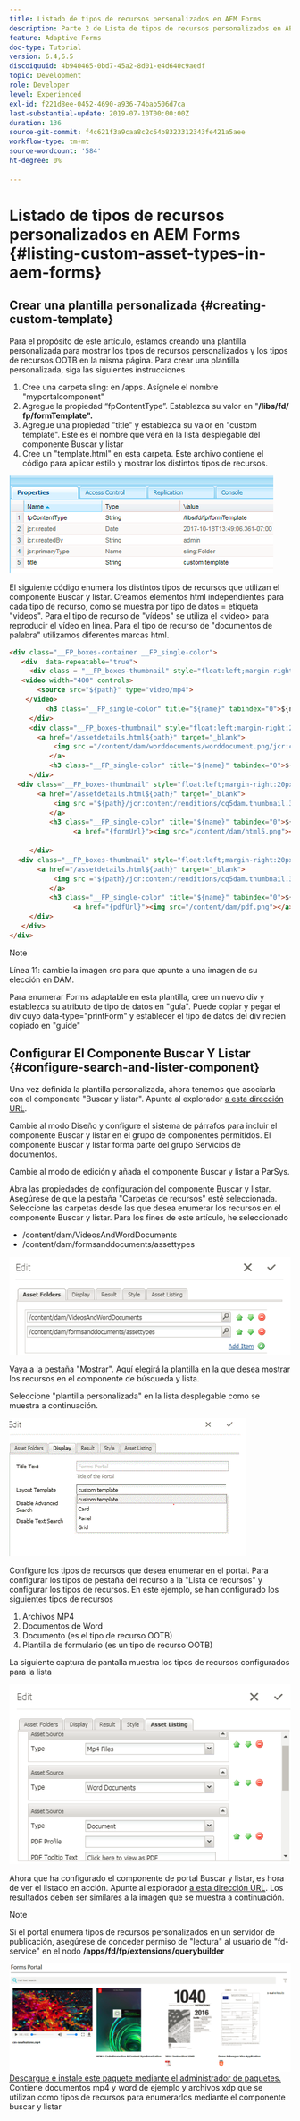 ```yaml
---
title: Listado de tipos de recursos personalizados en AEM Forms
description: Parte 2 de Lista de tipos de recursos personalizados en AEM Forms
feature: Adaptive Forms
doc-type: Tutorial
version: 6.4,6.5
discoiquuid: 4b940465-0bd7-45a2-8d01-e4d640c9aedf
topic: Development
role: Developer
level: Experienced
exl-id: f221d8ee-0452-4690-a936-74bab506d7ca
last-substantial-update: 2019-07-10T00:00:00Z
duration: 136
source-git-commit: f4c621f3a9caa8c2c64b8323312343fe421a5aee
workflow-type: tm+mt
source-wordcount: '584'
ht-degree: 0%

---
```


# Listado de tipos de recursos personalizados en AEM Forms {#listing-custom-asset-types-in-aem-forms}

## Crear una plantilla personalizada {#creating-custom-template}

Para el propósito de este artículo, estamos creando una plantilla personalizada para mostrar los tipos de recursos personalizados y los tipos de recursos OOTB en la misma página. Para crear una plantilla personalizada, siga las siguientes instrucciones

1. Cree una carpeta sling: en /apps. Asígnele el nombre &quot;myportalcomponent&quot;
1. Agregue la propiedad “fpContentType”. Establezca su valor en &quot;**/libs/fd/ fp/formTemplate&quot;.**
1. Agregue una propiedad &quot;title&quot; y establezca su valor en &quot;custom template&quot;. Este es el nombre que verá en la lista desplegable del componente Buscar y listar
1. Cree un &quot;template.html&quot; en esta carpeta. Este archivo contiene el código para aplicar estilo y mostrar los distintos tipos de recursos.

![appsfolder](assets/appsfolder_.png)

El siguiente código enumera los distintos tipos de recursos que utilizan el componente Buscar y listar. Creamos elementos html independientes para cada tipo de recurso, como se muestra por tipo de datos = etiqueta &quot;videos&quot;. Para el tipo de recurso de &quot;vídeos&quot; se utiliza el &lt;video> para reproducir el vídeo en línea. Para el tipo de recurso de &quot;documentos de palabra&quot; utilizamos diferentes marcas html.

```html
<div class="__FP_boxes-container __FP_single-color">
   <div  data-repeatable="true">
     <div class = "__FP_boxes-thumbnail" style="float:left;margin-right:20px;" data-type = "videos">
   <video width="400" controls>
       <source src="${path}" type="video/mp4">
    </video>
         <h3 class="__FP_single-color" title="${name}" tabindex="0">${name}</h3>
     </div>
     <div class="__FP_boxes-thumbnail" style="float:left;margin-right:20px;" data-type = "worddocuments">
       <a href="/assetdetails.html${path}" target="_blank">
           <img src ="/content/dam/worddocuments/worddocument.png/jcr:content/renditions/cq5dam.thumbnail.319.319.png"/>
          </a>
          <h3 class="__FP_single-color" title="${name}" tabindex="0">${name}</h3>
     </div>
  <div class="__FP_boxes-thumbnail" style="float:left;margin-right:20px;" data-type = "xfaForm">
       <a href="/assetdetails.html${path}" target="_blank">
           <img src ="${path}/jcr:content/renditions/cq5dam.thumbnail.319.319.png"/>
          </a>
          <h3 class="__FP_single-color" title="${name}" tabindex="0">${name}</h3>
                <a href="{formUrl}"><img src="/content/dam/html5.png"></a><p>

     </div>
  <div class="__FP_boxes-thumbnail" style="float:left;margin-right:20px;" data-type = "printForm">
       <a href="/assetdetails.html${path}" target="_blank">
           <img src ="${path}/jcr:content/renditions/cq5dam.thumbnail.319.319.png"/>
          </a>
          <h3 class="__FP_single-color" title="${name}" tabindex="0">${name}</h3>
                <a href="{pdfUrl}"><img src="/content/dam/pdf.png"></a><p>
     </div>
   </div>
</div>
```

>[!NOTE]
>
>Línea 11: cambie la imagen src para que apunte a una imagen de su elección en DAM.
>
>Para enumerar Forms adaptable en esta plantilla, cree un nuevo div y establezca su atributo de tipo de datos en &quot;guía&quot;. Puede copiar y pegar el div cuyo data-type=&quot;printForm&quot; y establecer el tipo de datos del div recién copiado en &quot;guide&quot;

## Configurar El Componente Buscar Y Listar {#configure-search-and-lister-component}

Una vez definida la plantilla personalizada, ahora tenemos que asociarla con el componente &quot;Buscar y listar&quot;. Apunte al explorador [a esta dirección URL](http://localhost:4502/editor.html/content/AemForms/CustomPortal.html).

Cambie al modo Diseño y configure el sistema de párrafos para incluir el componente Buscar y listar en el grupo de componentes permitidos. El componente Buscar y listar forma parte del grupo Servicios de documentos.

Cambie al modo de edición y añada el componente Buscar y listar a ParSys.

Abra las propiedades de configuración del componente Buscar y listar. Asegúrese de que la pestaña &quot;Carpetas de recursos&quot; esté seleccionada. Seleccione las carpetas desde las que desea enumerar los recursos en el componente Buscar y listar. Para los fines de este artículo, he seleccionado

* /content/dam/VideosAndWordDocuments
* /content/dam/formsanddocuments/assettypes

![assetfolder](assets/selectingassetfolders.png)

Vaya a la pestaña &quot;Mostrar&quot;. Aquí elegirá la plantilla en la que desea mostrar los recursos en el componente de búsqueda y lista.

Seleccione &quot;plantilla personalizada&quot; en la lista desplegable como se muestra a continuación.

![lista de búsqueda](assets/searchandlistercomponent.gif)

Configure los tipos de recursos que desea enumerar en el portal. Para configurar los tipos de pestaña del recurso a la &quot;Lista de recursos&quot; y configurar los tipos de recursos. En este ejemplo, se han configurado los siguientes tipos de recursos

1. Archivos MP4
1. Documentos de Word
1. Documento (es el tipo de recurso OOTB)
1. Plantilla de formulario (es un tipo de recurso OOTB)

La siguiente captura de pantalla muestra los tipos de recursos configurados para la lista

![assettypes](assets/assettypes.png)

Ahora que ha configurado el componente de portal Buscar y listar, es hora de ver el listado en acción. Apunte al explorador [a esta dirección URL](http://localhost:4502/content/AemForms/CustomPortal.html?wcmmode=disabled). Los resultados deben ser similares a la imagen que se muestra a continuación.

>[!NOTE]
>
>Si el portal enumera tipos de recursos personalizados en un servidor de publicación, asegúrese de conceder permiso de &quot;lectura&quot; al usuario de &quot;fd-service&quot; en el nodo **/apps/fd/fp/extensions/querybuilder**

![assettypes](assets/assettypeslistings.png)
[Descargue e instale este paquete mediante el administrador de paquetes.](assets/customassettypekt1.zip) Contiene documentos mp4 y word de ejemplo y archivos xdp que se utilizan como tipos de recursos para enumerarlos mediante el componente buscar y listar
